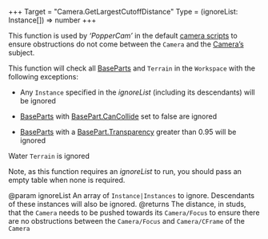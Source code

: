 +++
Target = "Camera.GetLargestCutoffDistance"
Type = (ignoreList: Instance[]) => number
+++

This function is used by *‘PopperCam’* in the default [camera scripts][1] to ensure obstructions do not come between the `Camera` and the [Camera’s](https://developer.roblox.com/api-reference/class/Camera) subject.This function will check all [BaseParts](https://developer.roblox.com/api-reference/class/BasePart) and `Terrain` in the `Workspace` with the following exceptions: - Any `Instance` specified in the *ignoreList* (including its descendants) will be ignored - [BaseParts](https://developer.roblox.com/api-reference/class/BasePart) with [BasePart.CanCollide](https://developer.roblox.com/api-reference/property/BasePart/CanCollide) set to false are ignored - [BaseParts](https://developer.roblox.com/api-reference/class/BasePart) with a [BasePart.Transparency](https://developer.roblox.com/api-reference/property/BasePart/Transparency) greater than 0.95 will be ignoredWater `Terrain` is ignoredNote, as this function requires an *ignoreList* to run, you should pass an empty table when none is required.[1]: http://robloxdev.com/articles/Movement-and-camera-controls@param ignoreList An array of `Instance|Instances` to ignore. Descendants of these instances will also be ignored.@returns The distance, in studs, that the `Camera` needs to be pushed towards its `Camera/Focus` to ensure there are no obstructions between the `Camera/Focus` and `Camera/CFrame` of the `Camera`